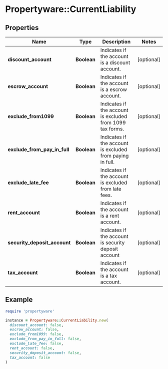 # Propertyware::CurrentLiability

## Properties

| Name | Type | Description | Notes |
| ---- | ---- | ----------- | ----- |
| **discount_account** | **Boolean** | Indicates if the account is a discount account. | [optional] |
| **escrow_account** | **Boolean** | Indicates if the account is a escrow account. | [optional] |
| **exclude_from1099** | **Boolean** | Indicates if the account is excluded from 1099 tax forms. | [optional] |
| **exclude_from_pay_in_full** | **Boolean** | Indicates if the account is excluded from paying in full. | [optional] |
| **exclude_late_fee** | **Boolean** | Indicates if the account is excluded from late fees. | [optional] |
| **rent_account** | **Boolean** | Indicates if the account is a rent account. | [optional] |
| **security_deposit_account** | **Boolean** | Indicates if the account is security deposit account | [optional] |
| **tax_account** | **Boolean** | Indicates if the account is a tax account. | [optional] |

## Example

```ruby
require 'propertyware'

instance = Propertyware::CurrentLiability.new(
  discount_account: false,
  escrow_account: false,
  exclude_from1099: false,
  exclude_from_pay_in_full: false,
  exclude_late_fee: false,
  rent_account: false,
  security_deposit_account: false,
  tax_account: false
)
```


